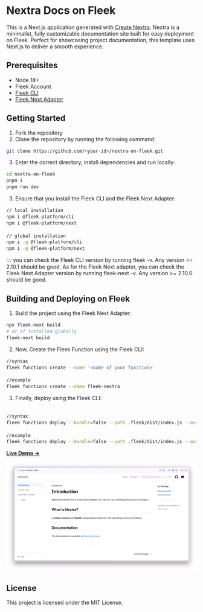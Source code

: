# Nextra Docs on Fleek

This is a Next.js application generated with
[Create Nextra](https://github.com/shuding/nextra-docs-template).
Nextra is a minimalist, fully customizable documentation site built for easy deployment on Fleek. Perfect for showcasing project documentation, this template uses Next.js to deliver a smooth experience.

## Prerequisites 
- Node 18+
- Fleek Account
- [Fleek CLI](https://www.npmjs.com/package/@fleek-platform/cli)
- [Fleek Next Adapter](https://www.npmjs.com/package/@fleek-platform/next)

## Getting Started
1. Fork the repository
2. Clone the repository by running the following command:
```bash
git clone https://github.com/<your-id>/nextra-on-fleek.git
```
3. Enter the correct directory, install dependencies and run locally:
```bash
cd nextra-on-fleek
pnpm i
pnpm run dev
```
3. Ensure that you install the Fleek CLI and the Fleek Next Adapter:
```bash
// local installation
npm i @fleek-platform/cli
npm i @fleek-platform/next

// global installation
npm i -g @fleek-platform/cli
npm i -g @fleek-platform/next
```
💡: you can check the Fleek CLI version by running fleek -v. Any version >= 2.10.1 should be good. As for the Fleek Next adapter, you can check the Fleek Next Adapter version by running fleek-next -v. Any version >= 2.10.0 should be good.

## Building and Deploying on Fleek


1. Build the project using the Fleek Next Adapter:
```bash
npx fleek-next build
# or if installed globally
fleek-next build
```
2. Now, Create the Fleek Function using the Fleek CLI:
```bash
//syntax
fleek functions create --name '<name of your function>'

//example
fleek functions create --name fleek-nextra
```
3. Finally, deploy using the Fleek CLI:
```bash

//syntax
fleek functions deploy --bundle=false --path .fleek/dist/index.js --assets .fleek/static --name '<name of your function>'

//example
fleek functions deploy --bundle=false --path .fleek/dist/index.js --assets .fleek/static --name fleek-nextra
```


[**Live Demo →**](https://wailing-laptop-huge.functions.on-fleek.app/)

[![](.github/screenshot.png)](https://wailing-laptop-huge.functions.on-fleek.app/)

## License

This project is licensed under the MIT License.
